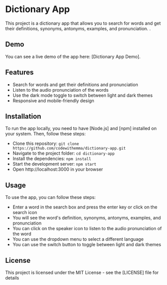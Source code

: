 # Dictionary App

This project is a dictionary app that allows you to search for words and get their definitions, synonyms, antonyms, examples, and pronunciation. .

## Demo

You can see a live demo of the app here: [Dictionary App Demo].

## Features

- Search for words and get their definitions and pronunciation
- Listen to the audio pronunciation of the words
- Use the dark mode toggle to switch between light and dark themes
- Responsive and mobile-friendly design

## Installation

To run the app locally, you need to have [Node.js] and [npm] installed on your system. Then, follow these steps:

- Clone this repository: `git clone https://github.com/codewithemma/dictionary-app.git`
- Navigate to the project folder: `cd dictionary-app`
- Install the dependencies: `npm install`
- Start the development server: `npm start`
- Open http://localhost:3000 in your browser

## Usage

To use the app, you can follow these steps:

- Enter a word in the search box and press the enter key or click on the search icon
- You will see the word's definition, synonyms, antonyms, examples, and pronunciation
- You can click on the speaker icon to listen to the audio pronunciation of the word
- You can use the dropdown menu to select a different language
- You can use the switch button to toggle between light and dark themes

## License

This project is licensed under the MIT License - see the [LICENSE] file for details
